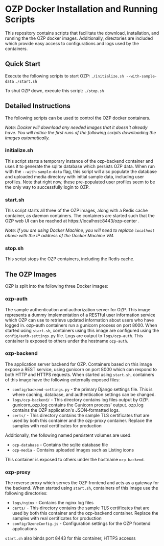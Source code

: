 # OZP Docker Installation and Running Scripts
This repository contains scripts that facilitate the download, installation, and
running the the OZP docker images.  Additionally, directories are included
which provide easy access to configurations and logs used by the containers.

## Quick Start
Execute the following scripts to start OZP:
`./initialize.sh --with-sample-data`
`./start.sh`

To shut OZP down, execute this script:
`./stop.sh`

## Detailed Instructions
The following scripts can be used to control the OZP docker containers.

_Note: Docker will download any needed images that it doesn't already have.  You
will notice the first runs of the following scripts downloading the images
automatically._

### initialize.sh
This script starts a temporary instance of the ozp-backend container and uses it
to generate the sqlite database which persists OZP data.  When run with the
`--with-sample-data` flag, this script will also populate the database and
uploaded media directory with initial sample data, including user profiles.
Note that right now, these pre-populated user profiles seem to be the only way
to successfully login to OZP.

### start.sh
This script starts all three of the OZP images, along with a Redis cache
container, as daemon containers.  The containers are started such that the OZP
web UI can be reached at https://localhost:8443/ozp-center .

_Note: If you are using Docker Machine, you will need to replace `localhost`
above with the IP address of the Docker Machine VM._

### stop.sh
This script stops the OZP containers, including the Redis cache.

## The OZP Images
OZP is split into the following three Docker images:

### ozp-auth
The sample authentication and authorization server for OZP.  This image
represents a dummy implementation of a RESTful user information service which
OZP can use to retrieve updated information about users who have logged in.
ozp-auth containers run a gunicorn process on port 8000.  When started using
`start.sh`, containers using this image are configured using the
`config/auth-settings.py` file.  Logs are output to `logs/ozp-auth`.  This
container is exposed to others under the hostname `ozp-auth`.

### ozp-backend
The application server backend for OZP.  Containers based on this image expose a
REST service, using gunicorn on port 8000 which can respond to both HTTP and
HTTPS requests.  When started using `start.sh`, containers of this image have
the following externally exposed files:
* `config/backend-settings.py` - the primary Django settings file. This is where
    caching, database, and authentication settings can be changed.
* `logs/ozp-backend/` - This directory contains log files output by OZP.
    gunicorn_ozp.log contains the Gunicorn process' output.  ozp.log contains
    the OZP application's JSON-formatted logs.
* `certs/` - This directory contains the sample TLS certificates that are used
    by both this container and the ozp-proxy container.  Replace the samples
    with real certificates for production

Additionally, the following named persistent volumes are used:
* `ozp-database` - Contains the sqlite database file
* `ozp-media` - Contains uploaded images such as Listing icons

This container is exposed to others under the hostname `ozp-backend`.

### ozp-proxy
The reverse proxy which serves the OZP frontend and acts as a gateway for the
backend.  When started using `start.sh`, containers of this image use the
following directories:
* `logs/nginx` - Contains the nginx log files
* `certs/` - This directory contains the sample TLS certificates that are used
    by both this container and the ozp-backend container.  Replace the samples
    with real certificates for production
* `config/OzoneConfig.js` - Configuration settings for the OZP frontend
    applications

`start.sh` also binds port 8443 for this container, HTTPS accesss
